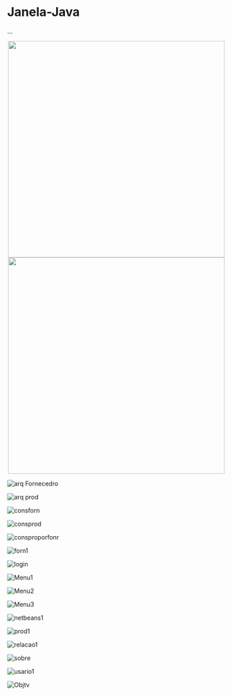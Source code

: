 # Janela-Java
...



<div align="center">
<img src="https://user-images.githubusercontent.com/108109540/176336185-c3dfef2d-2165-4d9a-b2fe-fed8c466fc60.png" width="500px" />
</div>

<div align="center">
<img src="" width="500px" />
</div>

![arq Fornecedro](https://user-images.githubusercontent.com/108109540/176349344-2c233882-7fc2-4846-bcb6-dbc20036bf71.png)

![arq prod](https://user-images.githubusercontent.com/108109540/176349347-964dc3fd-cda2-43dd-87bf-04a644dce375.png)

![consforn](https://user-images.githubusercontent.com/108109540/176349349-61614fdd-36a8-473a-a30b-64f42e795d27.png)

![consprod](https://user-images.githubusercontent.com/108109540/176349351-be9408f0-03d7-4d89-9b89-2caac9006242.png)

![consproporfonr](https://user-images.githubusercontent.com/108109540/176349353-adbd91ec-aa91-4708-b050-aa0586d93cf2.png)

![forn1](https://user-images.githubusercontent.com/108109540/176349356-17b888e7-0061-4c46-8b53-9d4a4ef12fb4.png)

![login](https://user-images.githubusercontent.com/108109540/176349358-23b0f8c9-fe94-46bd-8dce-fbd14a4e68a2.png)

![Menu1](https://user-images.githubusercontent.com/108109540/176349359-2efb8693-3704-4ad5-8aaf-de558b0501be.png)

![Menu2](https://user-images.githubusercontent.com/108109540/176349360-7bd50482-5c34-456c-8908-9d671214aef2.png)

![Menu3](https://user-images.githubusercontent.com/108109540/176349364-811963f1-6c16-49b1-a9eb-6c2f5899a8c7.png)

![netbeans1](https://user-images.githubusercontent.com/108109540/176349365-856d86c8-4251-45fa-9f63-3b4987d4e5e5.png)

![prod1](https://user-images.githubusercontent.com/108109540/176349366-81232378-4130-4281-ac26-cb1301c2bc24.png)

![relacao1](https://user-images.githubusercontent.com/108109540/176349367-8ac9df8b-c7df-4f03-bc64-e3bec71a5549.png)

![sobre](https://user-images.githubusercontent.com/108109540/176349369-bc23f0f7-9d62-4f46-93e7-0145fdca337c.png)

![usario1](https://user-images.githubusercontent.com/108109540/176349370-434c1f28-c514-470c-925a-25f5b685a5e8.png)

![Objtv](https://user-images.githubusercontent.com/108109540/176350886-ba791274-1081-4614-a766-d41173c5bced.png)

